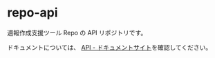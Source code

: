 # repo-api
週報作成支援ツール Repo の API リポジトリです。

ドキュメントについては、 [API - ドキュメントサイト](https://2022-aiit-oikawa-pbl.github.io/repo-api-docs/)を確認してください。
